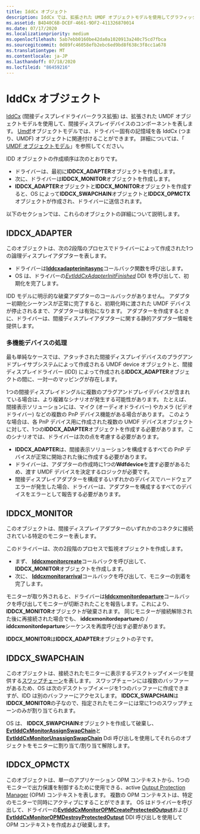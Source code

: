 ```yaml
---
title: IddCx オブジェクト
description: IddCx では、拡張された UMDF オブジェクトモデルを使用してグラフィックスオブジェクトを表現しています。次のセクションで説明します。
ms.assetid: B4D40C6B-DCEF-4661-9DF2-411326870014
ms.date: 07/17/2020
ms.localizationpriority: medium
ms.openlocfilehash: 5ab7ebb0160be42da0a1020913a240c75cd7fbca
ms.sourcegitcommit: 0d89fc46058efb2ebc6ed9bd8f638c3f8cc1a678
ms.translationtype: MT
ms.contentlocale: ja-JP
ms.lasthandoff: 07/18/2020
ms.locfileid: "86459216"
---
```

# <a name="iddcx-objects"></a>IddCx オブジェクト

[IddCx](/windows-hardware/drivers/ddi/iddcx/) (間接ディスプレイドライバークラス拡張) は、拡張された UMDF オブジェクトモデルを使用して、間接ディスプレイデバイスのコンポーネントを表します。 [Umdf](/windows-hardware/drivers/wdf/getting-started-with-umdf-version-2)オブジェクトモデルでは、ドライバー固有の記憶域を各 IddCx (つまり、UMDF) オブジェクトに関連付けることができます。 詳細については、「 [UMDF オブジェクトモデル](/windows-hardware/drivers/wdf/umdf-objects-and-interfaces)」を参照してください。

IDD オブジェクトの作成順序は次のとおりです。

* ドライバーは、最初に**IDDCX_ADAPTER**オブジェクトを作成します。
* 次に、ドライバーは**IDDCX_MONITOR**オブジェクトを作成します。
* **IDDCX_ADAPTER**オブジェクトと**IDDCX_MONITOR**オブジェクトを作成すると、OS によって**IDDCX_SWAPCHAIN**オブジェクトと**IDDCX_OPMCTX**オブジェクトが作成され、ドライバーに送信されます。

以下のセクションでは、これらのオブジェクトの詳細について説明します。

## <a name="iddcx_adapter"></a>IDDCX_ADAPTER

このオブジェクトは、次の2段階のプロセスでドライバーによって作成された1つの論理ディスプレイアダプターを表します。

* ドライバーは[**Iddcxadapterinitasync**](https://docs.microsoft.com/windows-hardware/drivers/ddi/iddcx/nf-iddcx-iddcxadapterinitasync)コールバック関数を呼び出します。
* OS は、ドライバーの[*EvtIddCxAdapterInitFinished*](https://docs.microsoft.com/windows-hardware/drivers/ddi/iddcx/nc-iddcx-evt_idd_cx_adapter_init_finished) DDI を呼び出して、初期化を完了します。

IDD モデルに明示的な破棄アダプターのコールバックがありません。 アダプター初期化シーケンスが正常に完了すると、初期化時に渡された UMDF デバイスが停止されるまで、アダプターは有効になります。 アダプターを作成するときに、ドライバーは、間接ディスプレイアダプターに関する静的アダプター情報を提供します。

### <a name="handling-multifunction-devices"></a>多機能デバイスの処理

最も単純なケースでは、アタッチされた間接ディスプレイデバイスのプラグアンドプレイサブシステムによって作成される UMDF device オブジェクトと、間接ディスプレイドライバー (IDD) によって作成される**IDDCX_ADAPTER**オブジェクトの間に、一対一のマッピングが存在します。

1つの間接ディスプレイドングルに複数のプラグアンドプレイデバイスが含まれている場合は、より複雑なシナリオが発生する可能性があります。 たとえば、間接表示ソリューションには、マイク (オーディオドライバー) やカメラ (ビデオドライバー) などの複数の PnP デバイス機能がある場合があります。 このような場合は、各 PnP デバイス用に作成された複数の UMDF デバイスオブジェクトに対して、1つの**IDDCX_ADAPTER**オブジェクトを作成する必要があります。 このシナリオでは、ドライバーは次の点を考慮する必要があります。

* **IDDCX_ADAPTER**は、間接表示ソリューションを構成するすべての PnP デバイスが正常に開始された後に作成する必要があります。
* ドライバーは、アダプターの作成時に1つの**Wdfdevice**を渡す必要があるため、渡す UMDF デバイスを決定するロジックが必要です。
* 間接ディスプレイアダプターを構成するいずれかのデバイスでハードウェアエラーが発生した場合、ドライバーは、アダプターを構成するすべてのデバイスをエラーとして報告する必要があります。

## <a name="iddcx_monitor"></a>IDDCX_MONITOR

このオブジェクトは、間接ディスプレイアダプターのいずれかのコネクタに接続されている特定のモニターを表します。

このドライバーは、次の2段階のプロセスで監視オブジェクトを作成します。

* まず、 [**Iddcxmonitorcreate**](https://docs.microsoft.com/windows-hardware/drivers/ddi/iddcx/nf-iddcx-iddcxmonitorcreate)コールバックを呼び出して、 **IDDCX_MONITOR**オブジェクトを作成します。
* 次に、 [**Iddcxmonitorarrival**](https://docs.microsoft.com/windows-hardware/drivers/ddi/iddcx/nf-iddcx-iddcxmonitorarrival)コールバックを呼び出して、モニターの到着を完了します。

モニターが取り外されると、ドライバーは[**Iddcxmonitordeparture**](https://docs.microsoft.com/windows-hardware/drivers/ddi/iddcx/nf-iddcx-iddcxmonitordeparture)コールバックを呼び出してモニターが切断されたことを報告します。これにより、 **IDDCX_MONITOR**オブジェクトが破棄されます。 同じモニターが接続解除された後に再接続された場合でも、 **iddcxmonitordeparture**の / **iddcxmonitordeparture**シーケンスを再度呼び出す必要があります。

**IDDCX_MONITOR**は**IDDCX_ADAPTER**オブジェクトの子です。

## <a name="iddcx_swapchain"></a>IDDCX_SWAPCHAIN

このオブジェクトは、接続されたモニターに表示するデスクトップイメージを提供する[スワップチェーン](https://docs.microsoft.com/windows/win32/direct3d12/swap-chains)を表します。 スワップチェーンには複数のバッファーがあるため、OS は次のデスクトップイメージを1つのバッファーに作成できますが、IDD は別のバッファーにアクセスします。 **IDDCX_SWAPCHAIN**は**IDDCX_MONITOR**の子なので、指定されたモニターには常に1つのスワップチェーンのみが割り当てられます。

OS は、 **IDDCX_SWAPCHAIN**オブジェクトを作成して破棄し、 [**EvtIddCxMonitorAssignSwapChain**](https://docs.microsoft.com/windows-hardware/drivers/ddi/iddcx/nc-iddcx-evt_idd_cx_monitor_assign_swapchain)と[**EvtIddCxMonitorUnassignSwapChain**](https://docs.microsoft.com/windows-hardware/drivers/ddi/iddcx/nc-iddcx-evt_idd_cx_monitor_unassign_swapchain) Ddi 呼び出しを使用してそれらのオブジェクトをモニターに割り当て/割り当て解除します。

## <a name="iddcx_opmctx"></a>IDDCX_OPMCTX

このオブジェクトは、単一のアプリケーション OPM コンテキストから、1つのモニターで出力保護を制御するために使用できる、active [Output Protection Manager](https://docs.microsoft.com/windows/win32/medfound/output-protection-manager) (OPM) コンテキストを表します。 複数の OPM コンテキストは、特定のモニターで同時にアクティブにすることができます。 OS はドライバーを呼び出して、ドライバーの[**EvtIddCxMonitorOPMCreateProtectedOutput**](https://docs.microsoft.com/windows-hardware/drivers/ddi/iddcx/nc-iddcx-evt_idd_cx_monitor_opm_create_protected_output)および[**EvtIddCxMonitorOPMDestroyProtectedOutput**](https://docs.microsoft.com/windows-hardware/drivers/ddi/iddcx/nc-iddcx-evt_idd_cx_monitor_opm_destroy_protected_output) DDI 呼び出しを使用して OPM コンテキストを作成および破棄します。
